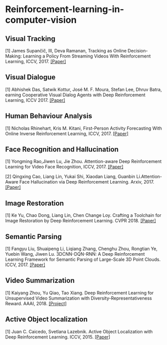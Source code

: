 # Reinforcement-learning-in-computer-vision

## Visual Tracking
[1] James Supančič, III, Deva Ramanan, Tracking as Online Decision-Making: Learning a Policy From Streaming Videos With Reinforcement Learning, ICCV, 2017. [[Paper]](https://arxiv.org/abs/1707.04991)

## Visual Dialogue
[1] Abhishek Das, Satwik Kottur, José M. F. Moura, Stefan Lee, Dhruv Batra, earning Cooperative Visual Dialog Agents with Deep Reinforcement Learning, ICCV 2017. [[Paper]](https://arxiv.org/abs/1703.06585)

## Human Behaviour Analysis
[1] Nicholas Rhinehart, Kris M. Kitani, First-Person Activity Forecasting With Online Inverse Reinforcement Learning, ICCV, 2017. [[Paper]](https://arxiv.org/abs/1612.07796)

## Face Recognition and Hallucination
[1] Yongming Rao,Jiwen Lu, Jie Zhou. Attention-aware Deep Reinforcement Learning for Video Face Recognition, ICCV, 2017. [[Paper]](https://pdfs.semanticscholar.org/f270/0e3d69d3cce2e0b1aea0d7f87e74aff437cd.pdf)

[2] Qingxing Cao, Liang Lin, Yukai Shi, Xiaodan Liang, Guanbin Li.Attention-Aware Face Hallucination via Deep Reinforcement Learning. Arxiv, 2017. [[Paper]](https://arxiv.org/abs/1708.03132)

## Image Restoration
[1] Ke Yu, Chao Dong, Liang Lin, Chen Change Loy. Crafting a Toolchain for Image Restoration by Deep Reinforcement Learning. CVPR 2018. [[Paper]](https://arxiv.org/abs/1804.03312)

## Semantic Parsing 
[1] Fangyu Liu, Shuaipeng Li, Liqiang Zhang, Chenghu Zhou, Rongtian Ye, Yuebin Wang, Jiwen Lu. 3DCNN-DQN-RNN: A Deep Reinforcement Learning Framework for Semantic Parsing of Large-Scale 3D Point Clouds. ICCV, 2017. [[Paper]](https://arxiv.org/abs/1707.06783)

## Video Summarization 
[1] Kaiyang Zhou, Yu Qiao, Tao Xiang. Deep Reinforcement Learning for Unsupervised Video Summarization with Diversity-Representativeness Reward. AAAI, 2018. [[Project]](https://kaiyangzhou.github.io/)

## Active Object localization
[1] Juan C. Caicedo, Svetlana Lazebnik. Active Object Localization with Deep Reinforcement Learning. ICCV, 2015. [[Paper]](http://slazebni.cs.illinois.edu/publications/iccv15_active.pdf)
